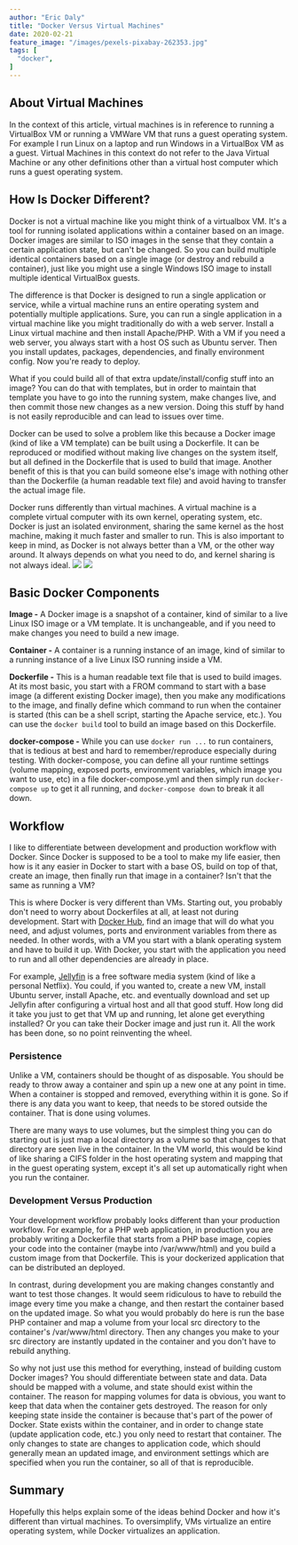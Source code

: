 ```yaml
---
author: "Eric Daly"
title: "Docker Versus Virtual Machines"
date: 2020-02-21
feature_image: "/images/pexels-pixabay-262353.jpg"
tags: [
  "docker",
]
---
```


## About Virtual Machines ##
In the context of this article, virtual machines is in reference to running a VirtualBox VM or running a VMWare VM that runs a guest operating system. For example I run Linux on a laptop and run Windows in a VirtualBox VM as a guest. Virtual Machines in this context do not refer to the Java Virtual Machine or any other definitions other than a virtual host computer which runs a guest operating system.

## How Is Docker Different? ##
Docker is not a virtual machine like you might think of a virtualbox VM. It's a tool for running isolated applications within a container based on an image. Docker images are similar to ISO images in the sense that they contain a certain application state, but can't be changed. So you can build multiple identical containers based on a single image (or destroy and rebuild a container), just like you might use a single Windows ISO image to install multiple identical VirtualBox guests.

The difference is that Docker is designed to run a single application or service, while a virtual machine runs an entire operating system and potentially multiple applications. Sure, you can run a single application in a virtual machine like you might traditionally do with a web server. Install a Linux virtual machine and then install Apache/PHP. With a VM if you need a web server, you always start with a host OS such as Ubuntu server. Then you install updates, packages, dependencies, and finally environment config. Now you're ready to deploy.

What if you could build all of that extra update/install/config stuff into an image? You can do that with templates, but in order to maintain that template you have to go into the running system, make changes live, and then commit those new changes as a new version. Doing this stuff by hand is not easily reproducible and can lead to issues over time.

Docker can be used to solve a problem like this because a Docker image (kind of like a VM template) can be built using a Dockerfile. It can be reproduced or modified without making live changes on the system itself, but all defined in the Dockerfile that is used to build that image. Another benefit of this is that you can build someone else's image with nothing other than the Dockerfile (a human readable text file) and avoid having to transfer the actual image file.

Docker runs differently than virtual machines. A virtual machine is a complete virtual computer with its own kernel, operating system, etc. Docker is just an isolated environment, sharing the same kernel as the host machine, making it much faster and smaller to run. This is also important to keep in mind, as Docker is not always better than a VM, or the other way around. It always depends on what you need to do, and kernel sharing is not always ideal.
![](/postassets/docker-vm-diagram.png)
![](/postassets/docker-container-diagram.png)

## Basic Docker Components ##
**Image -** A Docker image is a snapshot of a container, kind of similar to a live Linux ISO image or a VM template. It is unchangeable, and if you need to make changes you need to build a new image.

**Container -** A container is a running instance of an image, kind of similar to a running instance of a live Linux ISO running inside a VM.

**Dockerfile -** This is a human readable text file that is used to build images. At its most basic, you start with a FROM command to start with a base image (a different existing Docker image), then you make any modifications to the image, and finally define which command to run when the container is started (this can be a shell script, starting the Apache service, etc.). You can use the `docker build` tool to build an image based on this Dockerfile.

**docker-compose -** While you can use `docker run ...` to run containers, that is tedious at best and hard to remember/reproduce especially during testing. With docker-compose, you can define all your runtime settings (volume mapping, exposed ports, environment variables, which image you want to use, etc) in a file docker-compose.yml and then simply run `docker-compose up` to get it all running, and `docker-compose down` to break it all down.

## Workflow ##
I like to differentiate between development and production workflow with Docker. Since Docker is supposed to be a tool to make my life easier, then how is it any easier in Docker to start with a base OS, build on top of that, create an image, then finally run that image in a container? Isn't that the same as running a VM?

This is where Docker is very different than VMs. Starting out, you probably don't need to worry about Dockerfiles at all, at least not during development. Start with [Docker Hub](https://hub.docker.com/), find an image that will do what you need, and adjust volumes, ports and environment variables from there as needed. In other words, with a VM you start with a blank operating system and have to build it up. With  Docker, you start with the application you need to run and all other dependencies are already in place.

For example, [Jellyfin](https://jellyfin.org/) is a free software media system (kind of like a personal Netflix). You could, if you wanted to, create a new VM, install Ubuntu server, install Apache, etc. and eventually download and set up Jellyfin after configuring a virtual host and all that good stuff. How long did it take you just to get that VM up and running, let alone get everything installed? Or you can take their Docker image and just run it. All the work has been done, so no point reinventing the wheel.

### Persistence ###
Unlike a VM, containers should be thought of as disposable. You should be ready to throw away a container and spin up a new one at any point in time. When a container is stopped and removed, everything within it is gone. So if there is any data you want to keep, that needs to be stored outside the container. That is done using volumes.

There are many ways to use volumes, but the simplest thing you can do starting out is just map a local directory as a volume so that changes to that directory are seen live in the container. In the VM world, this would be kind of like sharing a CIFS folder in the host operating system and mapping that in the guest operating system, except it's all set up automatically right when you run the container.

### Development Versus Production ###
Your development workflow probably looks different than your production workflow. For example, for a PHP web application, in production you are probably writing a Dockerfile that starts from  a PHP base image, copies your code into the container (maybe into /var/www/html) and you build a custom image from that Dockerfile. This is your dockerized application that can be distributed an deployed.

In contrast, during development you are making changes constantly and want to test those changes. It would seem ridiculous to have to rebuild the image every time you make a change, and then restart the container based on the updated image. So what you would probably do here is run the base PHP container and map a volume from your local src directory to the container's /var/www/html directory. Then any changes you make to your src directory are instantly updated in the container and you don't have to rebuild anything.

So why not just use this method for everything, instead of building custom Docker images? You should differentiate between state and data. Data should be mapped with a volume, and state should exist within the container. The reason for mapping volumes for data is obvious, you want to keep that data when the container gets destroyed. The reason for only keeping state inside the container is because that's part of the power of Docker. State exists within the container, and in order to change state (update application code, etc.) you only need to restart that container. The only changes to state are changes to application code, which should generally mean an updated image, and environment settings which are specified when you run the container, so all of that is reproducible.

## Summary ##
Hopefully this helps explain some of the ideas behind Docker and how it's different than virtual machines. To oversimplify, VMs virtualize an entire operating system, while Docker virtualizes an application.
